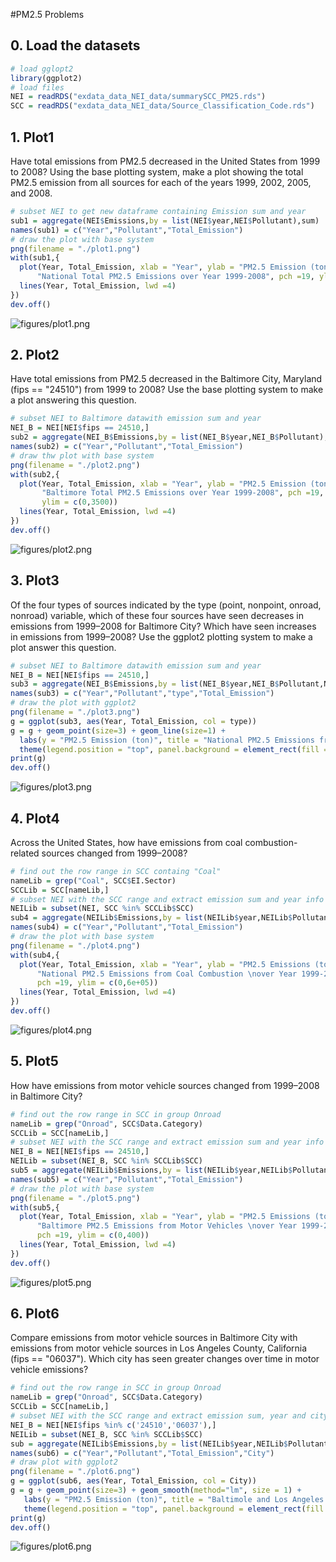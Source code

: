 #PM2.5 Problems
## 0. Load the datasets
```r
# load gglopt2
library(ggplot2)
# load files
NEI = readRDS("exdata_data_NEI_data/summarySCC_PM25.rds")
SCC = readRDS("exdata_data_NEI_data/Source_Classification_Code.rds")
```
## 1. Plot1
Have total emissions from PM2.5 decreased in the United States from 1999 to 2008? Using the base plotting system, make a plot showing the total PM2.5 emission from all sources for each of the years 1999, 2002, 2005, and 2008.
```r
# subset NEI to get new dataframe containing Emission sum and year
sub1 = aggregate(NEI$Emissions,by = list(NEI$year,NEI$Pollutant),sum)
names(sub1) = c("Year","Pollutant","Total_Emission")
# draw the plot with base system
png(filename = "./plot1.png")
with(sub1,{
  plot(Year, Total_Emission, xlab = "Year", ylab = "PM2.5 Emission (ton)",main = 
      "National Total PM2.5 Emissions over Year 1999-2008", pch =19, ylim = c(0,8e+06))
  lines(Year, Total_Emission, lwd =4)
})
dev.off()
```
![figures/plot1.png](figures/plot1.png) 

## 2. Plot2
Have total emissions from PM2.5 decreased in the Baltimore City, Maryland (fips == "24510") from 1999 to 2008? Use the base plotting system to make a plot answering this question.
```r
# subset NEI to Baltimore datawith emission sum and year
NEI_B = NEI[NEI$fips == 24510,]
sub2 = aggregate(NEI_B$Emissions,by = list(NEI_B$year,NEI_B$Pollutant),sum)
names(sub2) = c("Year","Pollutant","Total_Emission")
# draw thw plot with base system
png(filename = "./plot2.png")
with(sub2,{
  plot(Year, Total_Emission, xlab = "Year", ylab = "PM2.5 Emission (ton)",main = 
       "Baltimore Total PM2.5 Emissions over Year 1999-2008", pch =19, 
       ylim = c(0,3500))
  lines(Year, Total_Emission, lwd =4)
})
dev.off()
```
![figures/plot2.png](figures/plot2.png) 

## 3. Plot3
Of the four types of sources indicated by the type (point, nonpoint, onroad, nonroad) variable, which of these four sources have seen decreases in emissions from 1999–2008 for Baltimore City? Which have seen increases in emissions from 1999–2008? Use the ggplot2 plotting system to make a plot answer this question.
```r
# subset NEI to Baltimore datawith emission sum and year
NEI_B = NEI[NEI$fips == 24510,]
sub3 = aggregate(NEI_B$Emissions,by = list(NEI_B$year,NEI_B$Pollutant,NEI_B$type),sum)
names(sub3) = c("Year","Pollutant","type","Total_Emission")
# draw the plot with ggplot2
png(filename = "./plot3.png")
g = ggplot(sub3, aes(Year, Total_Emission, col = type))
g = g + geom_point(size=3) + geom_line(size=1) + 
  labs(y = "PM2.5 Emission (ton)", title = "National PM2.5 Emissions from Different Sources \nover Year 1999-2008") +
  theme(legend.position = "top", panel.background = element_rect(fill = 'transparent', color = "black"))
print(g)
dev.off()
```
![figures/plot3.png](figures/plot3.png) 

## 4. Plot4
Across the United States, how have emissions from coal combustion-related sources changed from 1999–2008?
```r
# find out the row range in SCC containg "Coal"
nameLib = grep("Coal", SCC$EI.Sector)
SCCLib = SCC[nameLib,]
# subset NEI with the SCC range and extract emission sum and year info
NEILib = subset(NEI, SCC %in% SCCLib$SCC)
sub4 = aggregate(NEILib$Emissions,by = list(NEILib$year,NEILib$Pollutant),sum)
names(sub4) = c("Year","Pollutant","Total_Emission")
# draw the plot with base system
png(filename = "./plot4.png")
with(sub4,{
  plot(Year, Total_Emission, xlab = "Year", ylab = "PM2.5 Emissions (ton)",main = 
      "National PM2.5 Emissions from Coal Combustion \nover Year 1999-2008", 
      pch =19, ylim = c(0,6e+05))
  lines(Year, Total_Emission, lwd =4)
})
dev.off() 
```
![figures/plot4.png](figures/plot4.png) 

## 5. Plot5
How have emissions from motor vehicle sources changed from 1999–2008 in Baltimore City? 
```r
# find out the row range in SCC in group Onroad
nameLib = grep("Onroad", SCC$Data.Category)
SCCLib = SCC[nameLib,]
# subset NEI with the SCC range and extract emission sum and year info
NEI_B = NEI[NEI$fips == 24510,]
NEILib = subset(NEI_B, SCC %in% SCCLib$SCC)
sub5 = aggregate(NEILib$Emissions,by = list(NEILib$year,NEILib$Pollutant),sum)
names(sub5) = c("Year","Pollutant","Total_Emission")
# draw the plot with base system
png(filename = "./plot5.png")
with(sub5,{
  plot(Year, Total_Emission, xlab = "Year", ylab = "PM2.5 Emissions (ton)",main = 
      "Baltimore PM2.5 Emissions from Motor Vehicles \nover Year 1999-2008", 
      pch =19, ylim = c(0,400))
  lines(Year, Total_Emission, lwd =4)
})
dev.off()
```
![figures/plot5.png](figures/plot5.png) 

## 6. Plot6
Compare emissions from motor vehicle sources in Baltimore City with emissions from motor vehicle sources in Los Angeles County, California (fips == "06037"). Which city has seen greater changes over time in motor vehicle emissions?
```r
# find out the row range in SCC in group Onroad
nameLib = grep("Onroad", SCC$Data.Category)
SCCLib = SCC[nameLib,]
# subset NEI with the SCC range and extract emission sum, year and city (baltimore vs la) info
NEI_B = NEI[NEI$fips %in% c('24510','06037'),]
NEILib = subset(NEI_B, SCC %in% SCCLib$SCC)
sub = aggregate(NEILib$Emissions,by = list(NEILib$year,NEILib$Pollutant,NEILib$fips),sum)
names(sub6) = c("Year","Pollutant","Total_Emission","City")
# draw plot with ggplot2
png(filename = "./plot6.png")
g = ggplot(sub6, aes(Year, Total_Emission, col = City))
g = g + geom_point(size=3) + geom_smooth(method="lm", size = 1) + 
   labs(y = "PM2.5 Emission (ton)", title = "Baltimole and Los Angeles PM2.5 Emissions from Motor Vehicles \nover Year 1999-2008") +
   theme(legend.position = "top", panel.background = element_rect(fill = 'transparent', color = "black")) 
print(g)
dev.off()
```
![figures/plot6.png](figures/plot6.png) 






